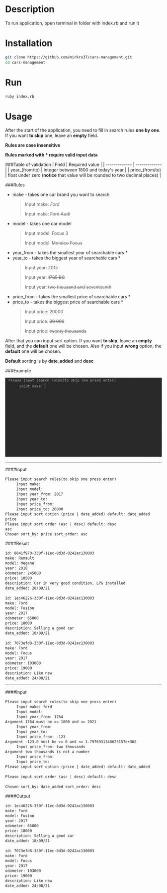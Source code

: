 # Description
To run application, open terminal in folder with index.rb and run it

# Installation
```bash
git clone https://github.com/mirkru37/cars-management.git
cd cars-management
```

# Run
```bash
ruby index.rb
```

# Usage
After the start of the application, you need to fill in search rules **one by one**.
If you want **to skip** one, leave an **empty** field.

**Rules are case insensitive**

**Rules marked with * require valid input data**

###Table of validation
| Field  | Required value |
| ------------- | ------------- |
| year_(from/to)  | integer between 1800 and today's year  |
| price_(from/to)  | float under zero (**notice** that value will be rounded to two decimal places) |

###Rules
- make - takes one car brand you want to search
  >Input make: _Ford_
  >
  >Input make: ~~Ford Audi~~
- model - takes one car model
  >Input model: Focus 3
  > 
  >Input model: ~~Mondeo Focus~~ 
- year_from - takes the smallest year of searchable cars *
- year_to - takes the biggest year of searchable cars *
  >Input year: 2015
  >
  >Input year: ~~1765 BC~~
  >
  >Input year: ~~two thousand and seventeenth~~
- price_from - takes the smallest price of searchable cars *
- price_to - takes the biggest price of searchable cars *
  >Input price: 20000
  >
  >Input price: ~~20 000~~
  >
  >Input price: ~~twenty thousands~~

After that you can input sort option. If you want **to skip**, 
leave an **empty** field, and the **default** one will be chosen.
Also if you input **wrong** option, the **default** one will be chosen.

**Default** sorting is by **date_added** and **desc**

###Example

![Home Page](screenshots/usage_cast.gif)
___
####Input
```
Please input search rules(to skip one press enter)
	 Input make: 
	 Input model: 
	 Input year_from: 2017
	 Input year_to: 
	 Input price_from: 
	 Input price_to: 20000
Please input sort option (price | date_added) default: date_added
price
Please input sort order (asc | desc) default: desc
asc
Chosen sort_by: price sort_order: asc
```
####Result
```
id: 8841f970-330f-11ec-8d3d-0242ac130003
make: Renault
model: Megane
year: 2018
odometer: 245000
price: 10500
description: Car in very good condition, LPG installed
date_added: 28/09/21

id: 1ec46226-330f-11ec-8d3d-0242ac130003
make: Ford
model: Fusion
year: 2017
odometer: 65000
price: 18000
description: Selling a good car
date_added: 18/09/21

id: 7073efd8-330f-11ec-8d3d-0242ac130003
make: Ford
model: Focus
year: 2017
odometer: 103000
price: 19000
description: Like new
date_added: 24/08/21
```
___
####Input
```
Please input search rules(to skip one press enter)
	 Input make: ford
	 Input model: 
	 Input year_from: 1764
Argument 1764 must be >= 1800 and <= 2021
	 Input year_from: 
	 Input year_to: 
	 Input price_from: -123
Argument -123.0 must be >= 0 and <= 1.7976931348623157e+308
	 Input price_from: two thousands
Argument two thousands is not a number
	 Input price_from: 
	 Input price_to: 
Please input sort option (price | date_added) default: date_added

Please input sort order (asc | desc) default: desc

Chosen sort_by: date_added sort_order: desc
```
####Output
```
id: 1ec46226-330f-11ec-8d3d-0242ac130003
make: Ford
model: Fusion
year: 2017
odometer: 65000
price: 18000
description: Selling a good car
date_added: 18/09/21

id: 7073efd8-330f-11ec-8d3d-0242ac130003
make: Ford
model: Focus
year: 2017
odometer: 103000
price: 19000
description: Like new
date_added: 24/08/21
```